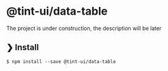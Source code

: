 # @tint-ui/data-table

The project is under construction, the description will be later

## ❯ Install

```
$ npm install --save @tint-ui/data-table
```
